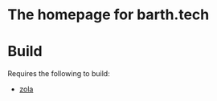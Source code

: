 # The homepage for barth.tech


# Build

Requires the following to build:
* [zola](https://github.com/getzola/zola)
